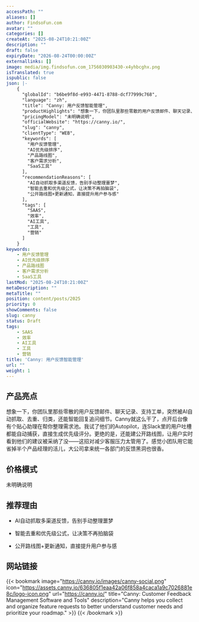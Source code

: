 ```yaml
---
accessPath: ""
aliases: []
author: FindsoFun.com
avatar: ""
categories: []
createAt: "2025-08-24T10:21:00Z"
description: ""
draft: false
expiryDate: "2026-08-24T00:00:00Z"
externallinks: []
image: media/img.findsofun.com_1756030903430-x4yhbcghx.png
isTranslated: true
ispublic: false
json: |-
    {
      "globalId": "b6be9f8d-e993-4471-8788-dcf77999c768",
      "language": "zh",
      "title": "Canny: 用户反馈智能管理",
      "productHighlights": "想象一下，你团队里那些零散的用户反馈邮件、聊天记录、支持工单，突然被AI自动抓取、去重、归类，还能智能回复追问细节。Canny就这么干了，点开后台像有个贴心助理在帮你整理需求池。我试了他们的Autopilot，连Slack里的用户吐槽都能自动捕获，直接生成优先级评分。更绝的是，还能建公开路线图，让用户实时看到他们的建议被采纳了没——这招对减少客服压力太管用了。感觉小团队用它能省掉半个产品经理的活儿，大公司拿来统一各部门的反馈黑洞也很香。",
      "pricingModel": "未明确说明",
      "officialWebsite": "https://canny.io/",
      "slug": "canny",
      "clientType": "WEB",
      "keywords": [
        "用户反馈管理",
        "AI优先级排序",
        "产品路线图",
        "客户需求分析",
        "SaaS工具"
      ],
      "recommendationReasons": [
        "AI自动抓取多渠道反馈，告别手动整理噩梦",
        "智能去重和优先级公式，让决策不再拍脑袋",
        "公开路线图+更新通知，直接提升用户参与感"
      ],
      "tags": [
        "SAAS",
        "效率",
        "AI工具",
        "工具",
        "营销"
      ]
    }
keywords:
    - 用户反馈管理
    - AI优先级排序
    - 产品路线图
    - 客户需求分析
    - SaaS工具
lastMod: "2025-08-24T10:21:00Z"
metaDescription: ""
metaTitle: ""
position: content/posts/2025
priority: 0
showComments: false
slug: canny
status: Draft
tags:
    - SAAS
    - 效率
    - AI工具
    - 工具
    - 营销
title: 'Canny: 用户反馈智能管理'
url: ""
weight: 1
---
```

## 产品亮点
想象一下，你团队里那些零散的用户反馈邮件、聊天记录、支持工单，突然被AI自动抓取、去重、归类，还能智能回复追问细节。Canny就这么干了，点开后台像有个贴心助理在帮你整理需求池。我试了他们的Autopilot，连Slack里的用户吐槽都能自动捕获，直接生成优先级评分。更绝的是，还能建公开路线图，让用户实时看到他们的建议被采纳了没——这招对减少客服压力太管用了。感觉小团队用它能省掉半个产品经理的活儿，大公司拿来统一各部门的反馈黑洞也很香。

## 价格模式
<!--more-->未明确说明

## 推荐理由
- AI自动抓取多渠道反馈，告别手动整理噩梦

- 智能去重和优先级公式，让决策不再拍脑袋

- 公开路线图+更新通知，直接提升用户参与感

## 网站链接
{{< bookmark image="https://canny.io/images/canny-social.png" icon="https://assets.canny.io/636805f1eaa42a06f858a4caca1a9c7026881e8c/logo-icon.png" url="https://canny.io/" title="Canny: Customer Feedback Management Software and Tools" description="Canny helps you collect and organize feature requests to better understand customer needs and prioritize your roadmap." >}}
{{< /bookmark >}}

